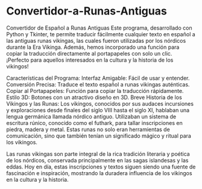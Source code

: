 # Convertidor-a-Runas-Antiguas
Convertidor de Español a Runas Antiguas
Este programa, desarrollado con Python y Tkinter, te permite traducir fácilmente cualquier texto en español a las antiguas runas vikingas, las cuales fueron utilizadas por los nórdicos durante la Era Vikinga. Además, hemos incorporado una función para copiar la traducción directamente al portapapeles con solo un clic. ¡Perfecto para aquellos interesados en la cultura y la historia de los vikingos!

Características del Programa:
Interfaz Amigable: Fácil de usar y entender.
Conversión Precisa: Traduce el texto español a runas vikingas auténticas.
Copiar al Portapapeles: Función para copiar la traducción rápidamente.
Estilo 3D: Botones con un atractivo diseño en 3D.
Breve Historia de los Vikingos y las Runas:
Los vikingos, conocidos por sus audaces incursiones y exploraciones desde finales del siglo VIII hasta el siglo XI, hablaban una lengua germánica llamada nórdico antiguo. Utilizaban un sistema de escritura rúnico, conocido como el futhark, para tallar inscripciones en piedra, madera y metal. Estas runas no solo eran herramientas de comunicación, sino que también tenían un significado mágico y ritual para los vikingos.

Las runas vikingas son parte integral de la rica tradición literaria y poética de los nórdicos, conservada principalmente en las sagas islandesas y las eddas. Hoy en día, estas inscripciones y textos siguen siendo una fuente de fascinación e inspiración, mostrando la duradera influencia de los vikingos en la cultura y la historia.
